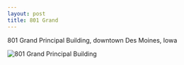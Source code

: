 ```yaml
---
layout: post
title: 801 Grand
---
```


801 Grand Principal Building, downtown Des Moines, Iowa

![801 Grand Principal Building](https://cdn.jasonsturges.com/photos/landscape/IMG_7375.jpg)

